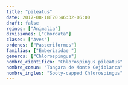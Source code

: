 ```yaml
---
title: "pileatus"
date: 2017-08-18T20:46:32-06:00
draft: false
reinos: ["Animalia"]
divisiones: ["Chordata"]
clases: ["Aves"]
ordenes: ["Passeriformes"]
familias: ["Emberizidae "]
generos: ["Chlorospingus"]
nombre_cientifico: "Chlorospingus pileatus"
nombre_comun: "Tangara de Monte Cejiblanca"
nombre_ingles: "Sooty-capped Chlorospingus"
---
```

